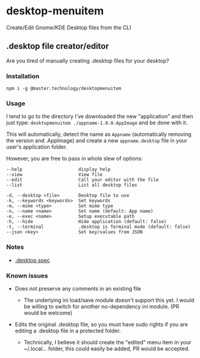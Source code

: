 # desktop-menuitem
Create/Edit Gnome/KDE Desktop files from the CLI

## .desktop file creator/editor
Are you tired of manually creating .desktop files for your desktop?

### Installation
`npm i -g @master.technology/desktopmenuitem`

### Usage
I tend to go to the directory I've downloaded the new "application" and then just type:
`desktopmenuitem ./appname-1.0.0.AppImage` and be done with it.

This will automatically, detect the name as `Appname` (automatically removing the version and .AppImage) and create a new `appname.desktop` file in your user's application folder.  

However, you are free to pass in whole slew of options:

```
--help                     display help
--view                     View file 
--edit                     Call your editor with the file
--list                     List all desktop files

-d, --desktop <file>       Desktop file to use
-k, --keywords <keywords>  Set keywords
-m, --mime <type>          Set mime type
-n, --name <name>          Set name (default: App name)
-e, --exec <name>          Setup executable path
-h, --hide                 Hide application (default: false)
-t, --terminal             .desktop is Terminal mode (default: false)
--json <key>               Set key/values from JSON
```


### Notes
- [.desktop spec](https://specifications.freedesktop.org/desktop-entry-spec/desktop-entry-spec-latest.html)



### Known issues
- Does not preserve any comments in an existing file
  - The underlying ini load/save module doesn't support this yet.  I would be willing to switch for another no-dependency ini module.  (PR would be welcome)
  
- Edits the original .desktop file, so you must have sudo rights if you are editing a .desktop file in a protected folder.
  - Technically, I believe it should create the "edited" menu item in your ~/.local... folder, this could easily be added, PR would be accepted.  
